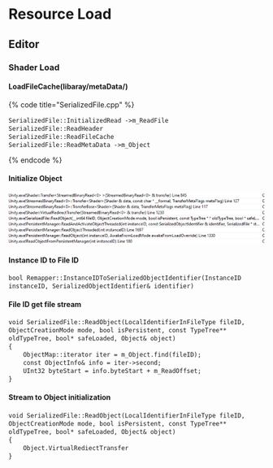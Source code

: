 # Resource Load

## Editor

### Shader Load

#### LoadFileCache\(libaray/metaData/\)

{% code title="SerializedFile.cpp" %}
```text
SerializedFile::InitializedRead ->m_ReadFile
SerializedFile::ReadHeader
SerializedFile::ReadFileCache
SerializedFile::ReadMetaData ->m_Object
```
{% endcode %}

#### Initialize Object

![](../../../.gitbook/assets/image%20%28156%29.png)

#### Instance ID to File ID

```text
bool Remapper::InstanceIDToSerializedObjectIdentifier(InstanceID instanceID, SerializedObjectIdentifier& identifier)
```

#### File ID get file stream

```text
void SerializedFile::ReadObject(LocalIdentifierInFileType fileID, ObjectCreationMode mode, bool isPersistent, const TypeTree** oldTypeTree, bool* safeLoaded, Object& object)
{
    ObjectMap::iterator iter = m_Object.find(fileID);
    const ObjectInfo& info = iter->second;
    UInt32 byteStart = info.byteStart + m_ReadOffset;
}
```

#### Stream to Object initialization

```text
void SerializedFile::ReadObject(LocalIdentifierInFileType fileID, ObjectCreationMode mode, bool isPersistent, const TypeTree** oldTypeTree, bool* safeLoaded, Object& object)
{
    Object.VirtualRediectTransfer
}
```

